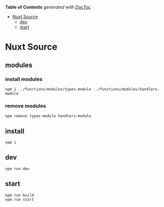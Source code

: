 <!-- START doctoc generated TOC please keep comment here to allow auto update -->
<!-- DON'T EDIT THIS SECTION, INSTEAD RE-RUN doctoc TO UPDATE -->
**Table of Contents**  *generated with [DocToc](https://github.com/thlorenz/doctoc)*

- [Nuxt Source](#nuxt-source)
  - [dev](#dev)
  - [start](#start)

<!-- END doctoc generated TOC please keep comment here to allow auto update -->

# Nuxt Source

## modules

### install modules

    npm i ../functions/modules/types-module ../functions/modules/handlers-module

### remove modules

    npm remove types-module handlers-module 

## install
    npm i

## dev
```shell script
npm run dev
```

## start
```shell script
npm run build
npm run start
```

